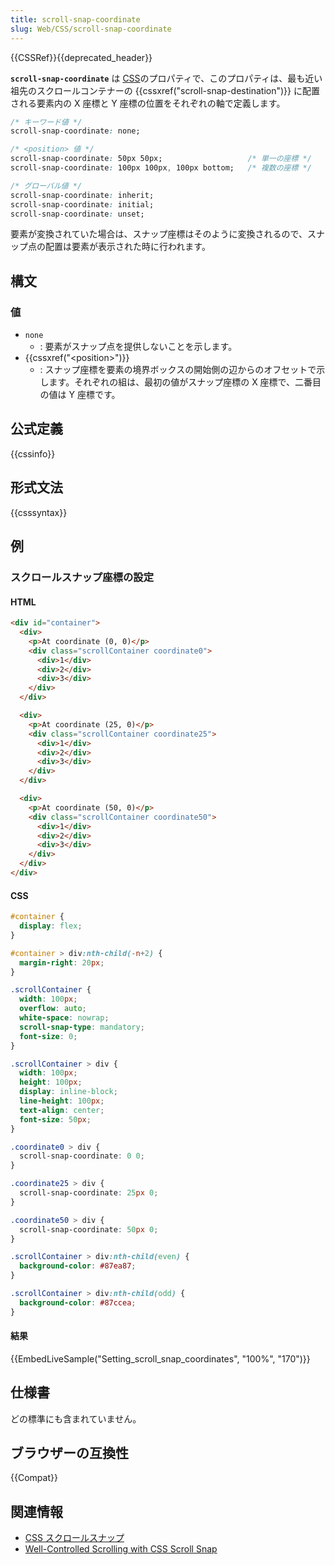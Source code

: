 ```yaml
---
title: scroll-snap-coordinate
slug: Web/CSS/scroll-snap-coordinate
---
```

{{CSSRef}}{{deprecated_header}}

**`scroll-snap-coordinate`** は [CSS](/ja/docs/Web/CSS)のプロパティで、このプロパティは、最も近い祖先のスクロールコンテナーの {{cssxref("scroll-snap-destination")}} に配置される要素内の X 座標と Y 座標の位置をそれぞれの軸で定義します。

```css
/* キーワード値 */
scroll-snap-coordinate: none;

/* <position> 値 */
scroll-snap-coordinate: 50px 50px;                   /* 単一の座標 */
scroll-snap-coordinate: 100px 100px, 100px bottom;   /* 複数の座標 */

/* グローバル値 */
scroll-snap-coordinate: inherit;
scroll-snap-coordinate: initial;
scroll-snap-coordinate: unset;
```

要素が変換されていた場合は、スナップ座標はそのように変換されるので、スナップ点の配置は要素が表示された時に行われます。

## 構文

### 値

- `none`
  - : 要素がスナップ点を提供しないことを示します。
- {{cssxref("&lt;position&gt;")}}
  - : スナップ座標を要素の境界ボックスの開始側の辺からのオフセットで示します。それぞれの組は、最初の値がスナップ座標の X 座標で、二番目の値は Y 座標です。

## 公式定義

{{cssinfo}}

## 形式文法

{{csssyntax}}

## 例

<h3 id="Setting_scroll_snap_coordinates">スクロールスナップ座標の設定</h3>

#### HTML

```html
<div id="container">
  <div>
    <p>At coordinate (0, 0)</p>
    <div class="scrollContainer coordinate0">
      <div>1</div>
      <div>2</div>
      <div>3</div>
    </div>
  </div>

  <div>
    <p>At coordinate (25, 0)</p>
    <div class="scrollContainer coordinate25">
      <div>1</div>
      <div>2</div>
      <div>3</div>
    </div>
  </div>

  <div>
    <p>At coordinate (50, 0)</p>
    <div class="scrollContainer coordinate50">
      <div>1</div>
      <div>2</div>
      <div>3</div>
    </div>
  </div>
</div>
```

#### CSS

```css
#container {
  display: flex;
}

#container > div:nth-child(-n+2) {
  margin-right: 20px;
}

.scrollContainer {
  width: 100px;
  overflow: auto;
  white-space: nowrap;
  scroll-snap-type: mandatory;
  font-size: 0;
}

.scrollContainer > div {
  width: 100px;
  height: 100px;
  display: inline-block;
  line-height: 100px;
  text-align: center;
  font-size: 50px;
}

.coordinate0 > div {
  scroll-snap-coordinate: 0 0;
}

.coordinate25 > div {
  scroll-snap-coordinate: 25px 0;
}

.coordinate50 > div {
  scroll-snap-coordinate: 50px 0;
}

.scrollContainer > div:nth-child(even) {
  background-color: #87ea87;
}

.scrollContainer > div:nth-child(odd) {
  background-color: #87ccea;
}
```

#### 結果

{{EmbedLiveSample("Setting_scroll_snap_coordinates", "100%", "170")}}

## 仕様書

どの標準にも含まれていません。

## ブラウザーの互換性

{{Compat}}

## 関連情報

- [CSS スクロールスナップ](/ja/docs/Web/CSS/CSS_Scroll_Snap)
- [Well-Controlled Scrolling with CSS Scroll Snap](https://web.dev/css-scroll-snap/)
